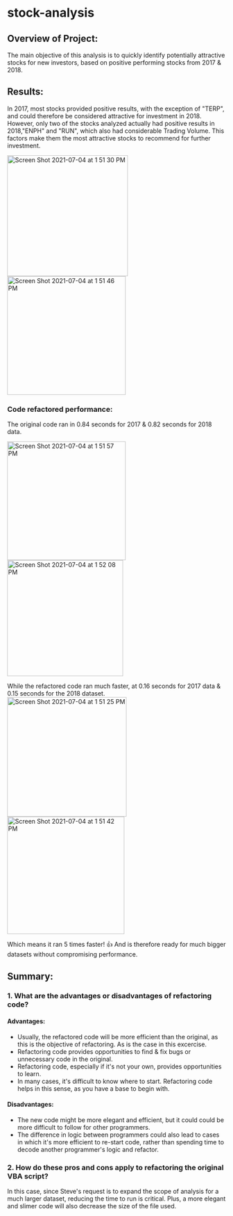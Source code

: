 # stock-analysis
## Overview of Project:
The main objective of this analysis is to quickly identify potentially attractive stocks for new investors, based on positive performing stocks from 2017 & 2018. 

## Results:
In 2017, most stocks provided positive results, with the exception of "TERP", and could therefore be considered attractive for investment in 2018. However, only two of the stocks analyzed actually had positive results in 2018,"ENPH" and "RUN", which also had considerable Trading Volume. This factors make them the most attractive stocks to recommend for further investment.

<img width="278" alt="Screen Shot 2021-07-04 at 1 51 30 PM" src="https://user-images.githubusercontent.com/86029436/124398072-56f76580-dcd9-11eb-8c4f-f80e315907df.png"> 
<img width="273" alt="Screen Shot 2021-07-04 at 1 51 46 PM" src="https://user-images.githubusercontent.com/86029436/124398098-79897e80-dcd9-11eb-9eff-351add5fbe2c.png">

### Code refactored performance:
The original code ran in 0.84 seconds for 2017 & 0.82 seconds for 2018 data.

<img width="273" alt="Screen Shot 2021-07-04 at 1 51 57 PM" src="https://user-images.githubusercontent.com/86029436/124398130-b48bb200-dcd9-11eb-8934-3374912784ab.png"> <img width="267" alt="Screen Shot 2021-07-04 at 1 52 08 PM" src="https://user-images.githubusercontent.com/86029436/124398135-b81f3900-dcd9-11eb-8aed-6fd09f77d2d0.png">

While the refactored code ran much faster, at 0.16 seconds for 2017 data & 0.15 seconds for the 2018 dataset.
<img width="275" alt="Screen Shot 2021-07-04 at 1 51 25 PM" src="https://user-images.githubusercontent.com/86029436/124398153-dc7b1580-dcd9-11eb-9a5c-28d2f1b225cc.png">
<img width="270" alt="Screen Shot 2021-07-04 at 1 51 42 PM" src="https://user-images.githubusercontent.com/86029436/124398159-e43aba00-dcd9-11eb-9a38-865c34abcfe9.png">

Which means it ran 5 times faster! 👍 And is therefore ready for much bigger datasets without compromising performance.

## Summary:
### 1. What are the advantages or disadvantages of refactoring code?
#### Advantages:
- Usually, the refactored code will be more efficient than the original, as this is the objective of refactoring. As is the case in this excercise.
- Refactoring code provides opportunities to find & fix bugs or unnecessary code in the original.
- Refactoring code, especially if it's not your own, provides opportunities to learn.
- In many cases, it's difficult to know where to start. Refactoring code helps in this sense, as you have a base to begin with.

#### Disadvantages:
- The new code might be more elegant and efficient, but it could could be more difficult to follow for other programmers.
- The difference in logic between programmers could also lead to cases in which it's more efficient to re-start code, rather than spending time to decode another programmer's logic and refactor.

### 2. How do these pros and cons apply to refactoring the original VBA script?
In this case, since Steve's request is to expand the scope of analysis for a much larger dataset, reducing the time to run is critical. Plus, a more elegant and slimer code will also decrease the size of the file used.

